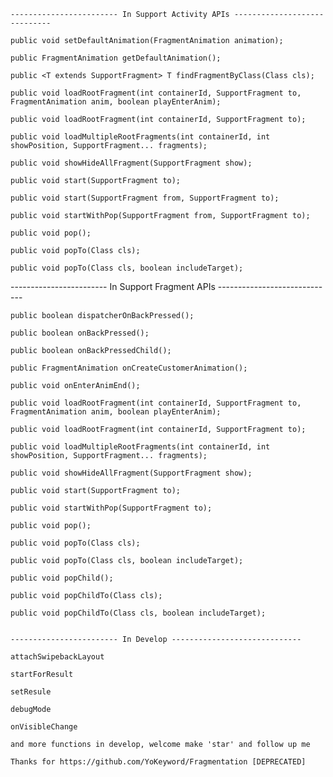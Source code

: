     ------------------------ In Support Activity APIs -----------------------------
        
    public void setDefaultAnimation(FragmentAnimation animation);

    public FragmentAnimation getDefaultAnimation();

    public <T extends SupportFragment> T findFragmentByClass(Class cls);

    public void loadRootFragment(int containerId, SupportFragment to, FragmentAnimation anim, boolean playEnterAnim);

    public void loadRootFragment(int containerId, SupportFragment to);

    public void loadMultipleRootFragments(int containerId, int showPosition, SupportFragment... fragments);

    public void showHideAllFragment(SupportFragment show);

    public void start(SupportFragment to);

    public void start(SupportFragment from, SupportFragment to);

    public void startWithPop(SupportFragment from, SupportFragment to);

    public void pop();

    public void popTo(Class cls);

    public void popTo(Class cls, boolean includeTarget);
    
------------------------ In Support Fragment APIs -----------------------------
    
    public boolean dispatcherOnBackPressed();

    public boolean onBackPressed();

    public boolean onBackPressedChild();

    public FragmentAnimation onCreateCustomerAnimation();

    public void onEnterAnimEnd();

    public void loadRootFragment(int containerId, SupportFragment to, FragmentAnimation anim, boolean playEnterAnim);

    public void loadRootFragment(int containerId, SupportFragment to);

    public void loadMultipleRootFragments(int containerId, int showPosition, SupportFragment... fragments);

    public void showHideAllFragment(SupportFragment show);

    public void start(SupportFragment to);

    public void startWithPop(SupportFragment to);

    public void pop();

    public void popTo(Class cls);

    public void popTo(Class cls, boolean includeTarget);

    public void popChild();

    public void popChildTo(Class cls);

    public void popChildTo(Class cls, boolean includeTarget);
 
 
    ------------------------ In Develop -----------------------------
    
    attachSwipebackLayout
    
    startForResult
    
    setResule
    
    debugMode
    
    onVisibleChange
    
    and more functions in develop, welcome make 'star' and follow up me
    
    Thanks for https://github.com/YoKeyword/Fragmentation [DEPRECATED] 
